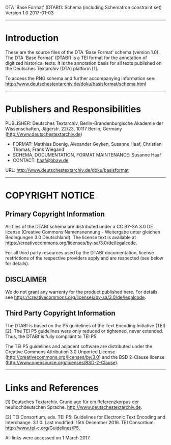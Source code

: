 DTA 'Base Format' (DTABf): Schema (including Schematron constraint set)
Version 1.0
2017-01-03

---
# Introduction

These are the source files of the DTA 'Base Format' schema
(version 1.0). The DTA 'Base Format' (DTABf) is a TEI 
format for the annotation of digitized historical texts. It is the 
annotation basis for all texts published on the Deutsches Textarchiv 
(DTA) platform [1].

To access the RNG schema and further accompanying information see: 
http://www.deutschestextarchiv.de/doku/basisformat/schema.html

---
# Publishers and Responsibilities

PUBLISHER: Deutsches Textarchiv, Berlin-Brandenburgische Akademie 
der Wissenschaften, Jägerstr. 22/23, 10117 Berlin, Germany
(http://www.deutschestextarchiv.de)

* 	FORMAT: Matthias Boenig, Alexander Geyken, Susanne Haaf, 
	Christian Thomas, Frank Wiegand
* 	SCHEMA, DOCUMENTATION, FORMAT MAINTENANCE: Susanne Haaf
*	CONTACT: haaf@bbaw.de

URL: http://www.deutschestextarchiv.de/doku/basisformat

---
# COPYRIGHT NOTICE

## Primary Copyright Information

All files of the DTABf schema are distributed under a CC BY-SA 3.0 DE 
license (Creative Commons Namensnennung - Weitergabe unter gleichen 
Bedingungen 3.0 Deutschland). The license text is available at 
https://creativecommons.org/licenses/by-sa/3.0/de/legalcode.

For all third party resources used by the DTABf documentation,
license restrictions of the respective providers apply and
are respected (see below for details).

## DISCLAIMER

We do not grant any warrenty for the product published here. 
For details see
https://creativecommons.org/licenses/by-sa/3.0/de/legalcode.

## Third Party Copyright Information

The DTABf is based on the P5 guidelines of the Text Encoding 
Initiative (TEI) [2]. The TEI P5 guidelines were only reduced or 
tightened, never extended. Thus, the DTABf is fully compliant to 
TEI P5.  

The TEI P5 guidelines and adjacent software are distributed under 
the Creative Commons Attribution 3.0 Unported License 
(http://creativecommons.org/licenses/by/3.0) and the BSD 2-Clause 
license (http://www.opensource.org/licenses/BSD-2-Clause).


---
# Links and References

[1] Deutsches Textarchiv. Grundlage für ein Referenzkorpus der 
neuhochdeutschen Sprache. http://www.deutschestextarchiv.de.

[2] TEI Consortium, eds. TEI P5: Guidelines for Electronic Text 
Encoding and Interchange. 3.1.0. Last modified: 15th December 2016.
TEI Consortium. http://www.tei-c.org/Guidelines/P5.

All links were accessed on 1 March 2017.